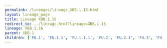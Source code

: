 ```yaml
---
permalink: /lineages/lineage_XBB.1.16.html
layout: lineage_page
title: Lineage XBB.1.16
redirect_to: ../lineage.html?lineage=XBB.1.16
lineage: XBB.1.16
parent: XBB.1
children: ['FU.1', 'FU.1.1', 'FU.1.1.1', 'FU.2', 'FU.2.1', 'FU.3', 'FU.5', 'GY.1', 'GY.1.1', 'GY.1.1.1', 'GY.2.1', 'GY.5', 'GY.6', 'GY.7', 'GY.8', 'GY.9', 'HF.1', 'HF.1.1', 'HF.1.2', 'JF.1', 'JF.1.1', 'JF.1.1.1', 'JF.1.1.2', 'JF.2', 'JF.3', 'JF.4', 'JM.1', 'JM.2', 'KJ.1', 'XBB.1.16', 'XBB.1.16.1', 'XBB.1.16.2', 'XBB.1.16.3', 'XBB.1.16.4', 'XBB.1.16.5', 'XBB.1.16.6', 'XBB.1.16.7', 'XBB.1.16.8', 'XBB.1.16.9', 'XBB.1.16.10', 'XBB.1.16.11', 'XBB.1.16.12', 'XBB.1.16.13', 'XBB.1.16.14', 'XBB.1.16.15', 'XBB.1.16.16', 'XBB.1.16.17', 'XBB.1.16.18', 'XBB.1.16.19', 'XBB.1.16.20', 'XBB.1.16.21', 'XBB.1.16.22', 'XBB.1.16.23', 'XBB.1.16.24', 'XBB.1.16.25', 'XBB.1.16.26', 'XBB.1.16.27', 'XBB.1.16.28', 'XBB.1.16.29', 'XBB.1.16.30', 'XBB.1.16.31', 'XBB.1.16.32']
---
```

